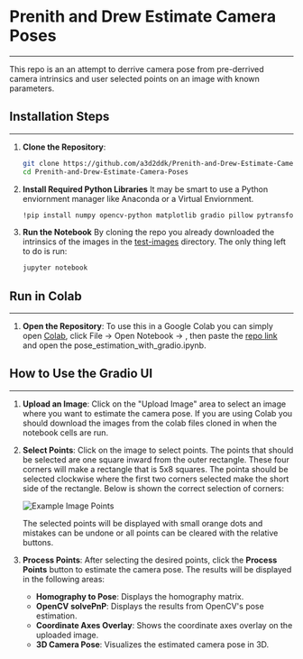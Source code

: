 # Prenith and Drew Estimate Camera Poses
---
This repo is an an attempt to derrive camera pose from pre-derrived camera intrinsics and user selected points on an image with known parameters.
   
## Installation Steps
---
1. **Clone the Repository**:
   ```bash
   git clone https://github.com/a3d2ddk/Prenith-and-Drew-Estimate-Camera-Poses.git
   cd Prenith-and-Drew-Estimate-Camera-Poses

2. **Install Required Python Libraries**
   It may be smart to use a Python enviornment manager like Anaconda or a Virtual Enviornment.
   ```bash
   !pip install numpy opencv-python matplotlib gradio pillow pytransform3d

3. **Run the Notebook**
   By cloning the repo you already downloaded the intrinsics of the images in the [test-images](test-images) directory.
   The only thing left to do is run:
   ```bash
   jupyter notebook

## Run in Colab
---
1. **Open the Repository**:
   To use this in a Google Colab you can simply open [Colab](https://colab.research.google.com), click File -> Open Notebook -> , then paste the [repo link](https://github.com/a3d2ddk/Prenith-and-Drew-Estimate-Camera-Poses) and open the pose_estimation_with_gradio.ipynb.
   
## How to Use the Gradio UI
---
1. **Upload an Image**:
   Click on the "Upload Image" area to select an image where you want to estimate the camera pose. If you are using Colab you should download the images from the colab files cloned in when the notebook cells are run.

2. **Select Points**:
   Click on the image to select points. The points that should be selected are one square inward from the outer rectangle. These four corners will make a rectangle that is 5x8 squares. The pointa should be selected clockwise where the first two corners selected make the short side of the rectangle.
   Below is shown the correct selection of corners:
   
   ![Example Image Points](example_points.jpg "Point Order")
   
   The selected points will be displayed with small orange dots and mistakes can be undone or all points can be cleared with the relative buttons.

4. **Process Points**:
   After selecting the desired points, click the **Process Points** button to estimate the camera pose. The results will be displayed in the following areas:
   - **Homography to Pose**: Displays the homography matrix.
   - **OpenCV solvePnP**: Displays the results from OpenCV's pose estimation.
   - **Coordinate Axes Overlay**: Shows the coordinate axes overlay on the uploaded image.
   - **3D Camera Pose**: Visualizes the estimated camera pose in 3D.
